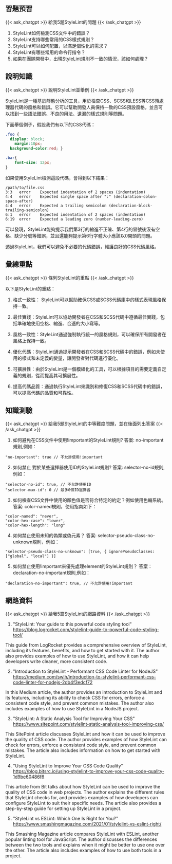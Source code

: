 ## 習題預習
{{< ask_chatgpt >}}
給我5題StyleLint的問題
{{< /ask_chatgpt >}}



1. StyleLint如何檢測CSS文件中的錯誤？
2. StyleLint支持哪些常用的CSS樣式規則？
3. StyleLint可以如何配置，以滿足個性化的需求？
4. StyleLint有哪些常用的命令行指令？
5. 如果在團隊開發中，出現StyleLint規則不一致的情況，該如何處理？   

## 說明知識
{{< ask_chatgpt >}}
說明StyleLint並舉例
{{< /ask_chatgpt >}}



StyleLint是一種基於靜態分析的工具，用於檢查CSS、SCSS和LESS等CSS預處理器代碼的風格和錯誤。它可以幫助開發人員保持一致的CSS預設風格，並且可以找到一些語法錯誤、不良的用法、遺漏的樣式規則等問題。

下面舉個例子，假設我們有以下的CSS代碼：

```css
.foo {
  display: block;
    margin:10px;
  background-color:red; }

.bar{
    font-size: 12px;
}
```

如果使用StyleLint檢測這段代碼，會得到以下結果：

```
/path/to/file.css
3:3   error    Expected indentation of 2 spaces (indentation)
4:4   error    Expected single space after ":" (declaration-colon-space-after)
4:4   error    Expected a trailing semicolon (declaration-block-trailing-semicolon)
6:1   error    Expected indentation of 2 spaces (indentation)
6:19  error    Expected a leading zero (number-leading-zero)
```

可以發現，StyleLint能夠提示我們第3行的縮進不正確、第4行的冒號後沒有空格、缺少分號等錯誤，並且還能夠提示第6行字體大小應該以0開頭的問題。

透過StyleLint，我們可以避免不必要的代碼錯誤，維護良好的CSS代碼風格。   

## 彙總重點
{{< ask_chatgpt >}}
條列StyleLint的重點
{{< /ask_chatgpt >}}



以下是StyleLint的重點：

1. 格式一致性： StyleLint可以幫助確保CSS或SCSS代碼庫中的樣式表現風格保持一致。

2. 最佳實踐：StyleLint可以協助開發者在CSS和SCSS代碼中遵循最佳實踐，包括準確地使用空格、縮進、合適的大小寫等。

3. 風格一致性：StyleLint通過強制執行統一的風格規則，可以確保所有開發者在風格上保持一致。

4. 優化代碼：StyleLint通過提示開發者在CSS和SCSS代碼中的錯誤，例如未使用的樣式和未定義的變量，讓開發者對代碼進行優化。

5. 可擴展性：由於StyleLint是一個模組化的工具，可以根據項目的需要定義自定義的規則，從而提高其可擴展性。

6. 提高代碼品質：通過執行StyleLint來識別和修復CSS和SCSS代碼中的錯誤，可以提高代碼的品質和可靠性。   

## 知識測驗
{{< ask_chatgpt >}}
給我5題StyleLint的中等難度問題，並在後面列出答案
{{< /ask_chatgpt >}}



1. 如何避免在CSS文件中使用!important的StyleLint規則?
答案: no-important規則,例如：
```
"no-important": true // 不允許使用!important
```

2. 如何禁止 對於某些選擇器使用ID的StyleLint規則?
答案: selector-no-id規則,例如：
```
"selector-no-id": true, // 不允許使用ID
"selector-max-id": 0 // 最多0個ID選擇器
```

3. 如何檢查CSS文件中使用的顏色值是否符合特定的約定？例如使用色輪系統。
答案: color-named規則，使用指南如下：
```
"color-named": "never",
"color-hex-case": "lower",
"color-hex-length": "long"
```

4. 如何禁止使用未知的偽類或偽元素？
答案: selector-pseudo-class-no-unknown規則，例如：
```
"selector-pseudo-class-no-unknown": [true, { ignorePseudoClasses: ["global", "local"] }]
```

5. 如何禁止使用!important來優先處理element的StyleLint規則？
答案：declaration-no-important規則,例如：
```
"declaration-no-important": true, // 不允許使用!important
```   

## 網路資料
{{< ask_chatgpt >}}
給我5篇StyleLint的網路資料
{{< /ask_chatgpt >}}



1. "StyleLint: Your guide to this powerful code styling tool"
https://blog.logrocket.com/stylelint-guide-to-powerful-code-styling-tool/

This guide from LogRocket provides a comprehensive overview of StyleLint, including its features, benefits, and how to get started with it. The author also provides examples of how to use StyleLint, and how it can help developers write cleaner, more consistent code.

2. "Introduction to StyleLint - Performant CSS Code Linter for NodeJS"
https://medium.com/swlh/introduction-to-stylelint-performant-css-code-linter-for-nodejs-2db4f3edcf72

In this Medium article, the author provides an introduction to StyleLint and its features, including its ability to check CSS for errors, enforce a consistent code style, and prevent common mistakes. The author also includes examples of how to use StyleLint in a NodeJS project.

3. "StyleLint: A Static Analysis Tool for Improving Your CSS"
https://www.sitepoint.com/stylelint-static-analysis-tool-improving-css/

This SitePoint article discusses StyleLint and how it can be used to improve the quality of CSS code. The author provides examples of how StyleLint can check for errors, enforce a consistent code style, and prevent common mistakes. The article also includes information on how to get started with StyleLint.

4. "Using StyleLint to Improve Your CSS Code Quality"
https://blog.bitsrc.io/using-stylelint-to-improve-your-css-code-quality-1d9be60486f6

This article from Bit talks about how StyleLint can be used to improve the quality of CSS code in web projects. The author explains the different rules that StyleLint checks for, and provides examples of how developers can configure StyleLint to suit their specific needs. The article also provides a step-by-step guide for setting up StyleLint in a project.

5. "StyleLint vs ESLint: Which One Is Right for You?"
https://www.smashingmagazine.com/2021/01/stylelint-vs-eslint-right/

This Smashing Magazine article compares StyleLint with ESLint, another popular linting tool for JavaScript. The author discusses the differences between the two tools and explains when it might be better to use one over the other. The article also includes examples of how to use both tools in a project.   


